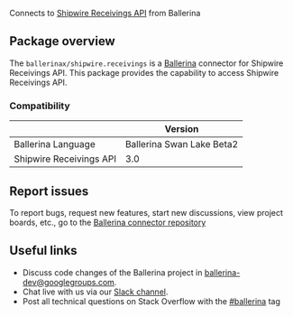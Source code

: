 Connects to [Shipwire Receivings API](https://www.shipwire.com/developers/receiving) from Ballerina

## Package overview
The `ballerinax/shipwire.receivings` is a [Ballerina](https://ballerina.io/) connector for Shipwire Receivings API.
This package provides the capability to access Shipwire Receivings API.

### Compatibility
|                                   | Version                         |
|-----------------------------------|---------------------------------|
| Ballerina Language                | Ballerina Swan Lake Beta2       | 
| Shipwire Receivings API           | 3.0                             |

## Report issues
To report bugs, request new features, start new discussions, view project boards, etc., go to the [Ballerina connector repository](https://github.com/ballerina-platform/ballerinax-openapi-connectors)

## Useful links
- Discuss code changes of the Ballerina project in [ballerina-dev@googlegroups.com](mailto:ballerina-dev@googlegroups.com).
- Chat live with us via our [Slack channel](https://ballerina.io/community/slack/).
- Post all technical questions on Stack Overflow with the [#ballerina](https://stackoverflow.com/questions/tagged/ballerina) tag
